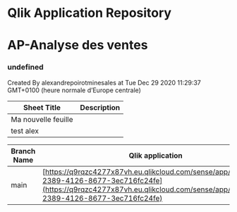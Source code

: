 # Qlik Application Repository 
# AP-Analyse des ventes 
### undefined
Created By alexandrepoirotminesales at Tue Dec 29 2020 11:29:37 GMT+0100 (heure normale d’Europe centrale)




Sheet Title | Description
------------ | -------------
Ma nouvelle feuille|
test alex|



Branch Name|Qlik application
---|---
main|[https://q9rqzc4277x87vh.eu.qlikcloud.com/sense/app/519ba19f-2389-4126-8677-3ec716fc24fe](https://q9rqzc4277x87vh.eu.qlikcloud.com/sense/app/519ba19f-2389-4126-8677-3ec716fc24fe)